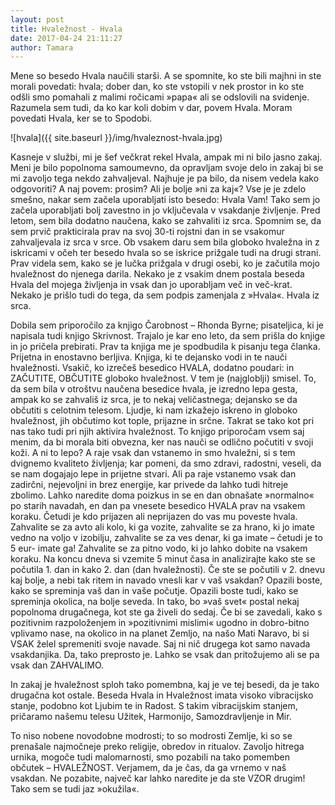```yaml
---
layout: post
title: Hvaležnost - Hvala
date: 2017-04-24 21:11:27
author: Tamara
---
```

Mene so besedo Hvala naučili starši. A se spomnite, ko ste bili majhni in ste morali povedati: hvala; 
dober dan, ko ste vstopili v nek prostor in ko ste odšli smo pomahali z malimi ročicami »papa« ali se odslovili na svidenje. 
Razumela sem tudi, da ko kar koli dobim v dar, povem Hvala. Moram povedati Hvala, ker se to Spodobi.

![hvala]({{ site.baseurl }}/img/hvaleznost-hvala.jpg)

Kasneje v službi, mi je šef večkrat rekel Hvala, ampak mi ni bilo jasno zakaj. Meni je bilo popolnoma samoumevno, da opravljam svoje delo in zakaj bi se mi zavoljo tega nekdo zahvaljeval. Najhuje je pa bilo, da nisem vedela kako odgovoriti? A naj povem: prosim? Ali je bolje »ni za kaj«? Vse je je zdelo smešno, nakar sem začela uporabljati isto besedo: Hvala Vam!
Tako sem jo začela uporabljati bolj zavestno in jo vključevala v vsakdanje življenje. Pred letom, sem bila dodatno naučena, kako se zahvaliti iz srca. Spomnim se, da sem prvič prakticirala prav na svoj 30-ti rojstni dan in se vsakomur zahvaljevala iz srca v srce. Ob vsakem daru sem bila globoko hvaležna in z iskricami v očeh ter besedo hvala so se iskrice prižgale tudi na drugi strani. Prav videla sem, kako se je lučka prižgala v drugi osebi, ko je začutila mojo hvaležnost do njenega darila. Nekako je z vsakim dnem postala beseda Hvala del mojega življenja in vsak dan jo uporabljam več in več-krat. Nekako je prišlo tudi do tega, da sem podpis zamenjala z »Hvala«. Hvala iz srca.



Dobila sem priporočilo za knjigo Čarobnost – Rhonda Byrne; pisateljica, ki je napisala tudi knjigo Skrivnost. Trajalo je kar eno leto, da sem prišla do knjige in jo pričela prebirati. Prav ta knjiga me je  spodbudila k pisanju tega članka. Prijetna in enostavno berljiva. Knjiga, ki te dejansko vodi in te nauči hvaležnosti. Vsakič, ko izrečeš besedico HVALA, dodatno poudari: in ZAČUTITE, OBČUTITE globoko hvaležnost. V tem je (najgloblji) smisel. To, da sem bila v otroštvu naučena besedice hvala, je izredno lepa gesta, ampak ko se zahvališ iz srca, je to nekaj veličastnega; dejansko se da občutiti s celotnim telesom. Ljudje, ki nam izkažejo iskreno in globoko hvaležnost, jih občutimo kot tople, prijazne in srčne. Takrat se tako kot pri nas tako tudi pri njih aktivira hvaležnost. To knjigo priporočam vsem saj menim, da bi morala biti obvezna, ker nas nauči se odlično počutiti v svoji koži. A ni to lepo? A raje vsak dan vstanemo in smo hvaležni, si s tem dvignemo kvaliteto življenja; kar pomeni, da smo zdravi, radostni, veseli, da se nam dogajajo lepe in prijetne stvari. Ali pa raje vstanemo vsak dan zadirčni, nejevoljni in brez energije, kar privede da lahko tudi hitreje zbolimo. Lahko naredite doma poizkus in se en dan obnašate »normalno« po starih navadah, en dan pa vnesete besedico HVALA prav na vsakem koraku. Četudi je kdo prijazen ali neprijazen do vas mu poveste hvala. Zahvalite se za avto ali kolo, ki ga vozite, zahvalite se za hrano, ki jo imate vedno na voljo v izobilju, zahvalite se za ves denar, ki ga imate – četudi je to 5 eur- imate ga! Zahvalite se za pitno vodo, ki jo lahko dobite na vsakem koraku. Na koncu dneva si vzemite 5 minut časa in analizirajte kako ste se počutila 1. dan in kako 2. dan (dan hvaležnosti). Če ste se počutili v 2. dnevu kaj bolje, a nebi tak ritem in navado vnesli kar v vaš vsakdan? Opazili boste, kako se spreminja vaš dan in vaše počutje. Opazili boste tudi, kako se spreminja okolica, na bolje seveda. In tako, bo »vaš svet« postal nekaj popolnoma drugačnega, kot ste ga živeli do sedaj. Če bi se zavedali, kako s pozitivnim razpoloženjem in »pozitivnimi mislimi« ugodno in dobro-bitno vplivamo nase, na okolico in na planet Zemljo, na našo Mati Naravo, bi si VSAK želel spremeniti svoje navade. Saj ni nič drugega kot samo navada vsakdanjika. Da, tako preprosto je. Lahko se vsak dan pritožujemo ali se pa vsak dan ZAHVALIMO.

In zakaj je hvaležnost sploh tako pomembna, kaj je ve tej besedi, da je tako drugačna kot ostale.  Beseda Hvala in Hvaležnost imata visoko vibracijsko stanje, podobno kot Ljubim te in Radost. S takim vibracijskim stanjem, pričaramo našemu telesu Užitek, Harmonijo, Samozdravljenje in Mir.

To niso nobene novodobne modrosti; to so modrosti Zemlje, ki so se prenašale najmočneje preko religije, obredov in ritualov. Zavoljo hitrega urnika, mogoče tudi malomarnosti, smo pozabili na tako pomemben občutek – HVALEŽNOST. Verjamem, da je čas, da ga vrnemo v naš vsakdan.
Ne pozabite, največ kar lahko naredite je da ste VZOR drugim! Tako sem se tudi jaz »okužila«.